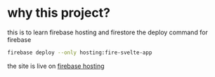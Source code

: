 # why this project?

this is to learn firebase hosting and firestore
the deploy command for firebase

```bash
firebase deploy --only hosting:fire-svelte-app
```

the site is live on [firebase hosting](https://fire-svelte-app.firebaseapp.com/)

